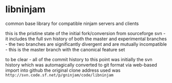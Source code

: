 # libninjam
common base library for compatible ninjam servers and clients

this is the pristine state of the initial fork/conversion from sourceforge svn - it includes the full svn history of both the master and experimental branches - the two branches are significantly divergent and are mutually incompatible - this is the master branch with the canonical feature set

to be clear - all of the commit history to this point was initially the svn history which was automagically converted to git format via web-based import into github
the original clone address used was ```http://svn.code.sf.net/p/gninjam/code/libninjam```
